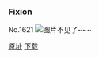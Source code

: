 ### Fixion
No.1621
![图片不见了~~~](https://imgs.xkcd.com/comics/fixion.png)

[原址](https://xkcd.com//1621) [下载](https://imgs.xkcd.com/comics/fixion.png)

